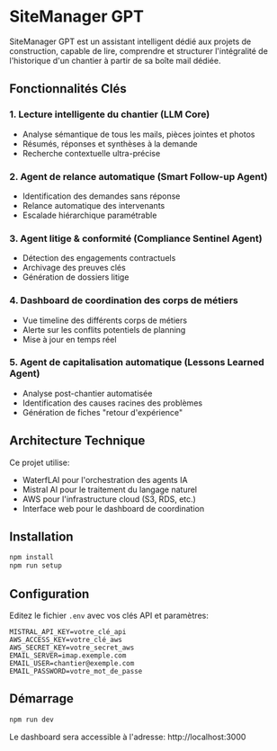 # SiteManager GPT

SiteManager GPT est un assistant intelligent dédié aux projets de construction, capable de lire, comprendre et structurer l'intégralité de l'historique d'un chantier à partir de sa boîte mail dédiée.

## Fonctionnalités Clés

### 1. Lecture intelligente du chantier (LLM Core)
- Analyse sémantique de tous les mails, pièces jointes et photos
- Résumés, réponses et synthèses à la demande
- Recherche contextuelle ultra-précise

### 2. Agent de relance automatique (Smart Follow-up Agent)
- Identification des demandes sans réponse
- Relance automatique des intervenants
- Escalade hiérarchique paramétrable

### 3. Agent litige & conformité (Compliance Sentinel Agent)
- Détection des engagements contractuels
- Archivage des preuves clés
- Génération de dossiers litige

### 4. Dashboard de coordination des corps de métiers
- Vue timeline des différents corps de métiers
- Alerte sur les conflits potentiels de planning
- Mise à jour en temps réel

### 5. Agent de capitalisation automatique (Lessons Learned Agent)
- Analyse post-chantier automatisée
- Identification des causes racines des problèmes
- Génération de fiches "retour d'expérience"

## Architecture Technique

Ce projet utilise:
- WaterfLAI pour l'orchestration des agents IA
- Mistral AI pour le traitement du langage naturel
- AWS pour l'infrastructure cloud (S3, RDS, etc.)
- Interface web pour le dashboard de coordination

## Installation

```bash
npm install
npm run setup
```

## Configuration

Editez le fichier `.env` avec vos clés API et paramètres:

```
MISTRAL_API_KEY=votre_clé_api
AWS_ACCESS_KEY=votre_clé_aws
AWS_SECRET_KEY=votre_secret_aws
EMAIL_SERVER=imap.exemple.com
EMAIL_USER=chantier@exemple.com
EMAIL_PASSWORD=votre_mot_de_passe
```

## Démarrage

```bash
npm run dev
```

Le dashboard sera accessible à l'adresse: http://localhost:3000 